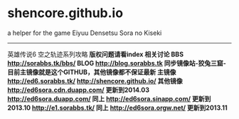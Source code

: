 shencore.github.io
==================

a helper for the game Eiyuu Densetsu Sora no Kiseki

-------------------
英雄传说6 空之轨迹系列攻略<b>
版权问题请看index<b> <b>
相关讨论 BBS http://sorabbs.tk/bbs/ <b>
BLOG http://blog.sorabbs.tk<b><b><b><b><b><b><b><b><b><b><b>
同步镜像站-狡兔三窟-目前主镜像就是这个GITHUB，其他镜像都不保证最新<b><b><b><b><b><b><b><b><b><b>
主镜像 <b><b><b><b><b><b><b><b><b>
http://ed6.sorabbs.tk/<b><b><b><b><b><b><b><b>
http://shencore.github.io/<b><b><b><b><b><b><b>
其他镜像<b><b><b><b><b><b>
http://ed6sora.cdn.duapp.com/   更新到2014.03<b><b><b><b><b>
http://ed6sora.duapp.com/  同上<b><b><b><b>
http://ed6sora.sinapp.com/   更新到2013.10<b><b><b>
http://e1.sorabbs.tk/        同上<b><b>
http://ed6sora.orgw.net/     更新到2013.11<b>

